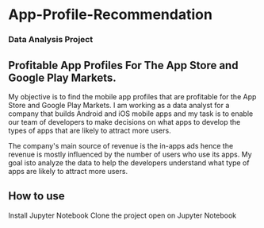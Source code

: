 # App-Profile-Recommendation
### Data Analysis Project


## Profitable App Profiles For The App Store and Google Play Markets.

My objective is to find the mobile app profiles that are profitable for the App Store and Google Play Markets. I am working as a data analyst for a company that builds Android and iOS mobile apps and my task is to enable our team of developers to make decisions on what apps to develop the types of apps that are likely to attract more users.

The company's main source of revenue is the in-apps ads hence the revenue is mostly influenced by the number of users who use its apps. My goal isto analyze the data to help the developers understand what type of apps are likely to attract more users.

## How to use

Install Jupyter Notebook
Clone the project
open on Jupyter Notebook
